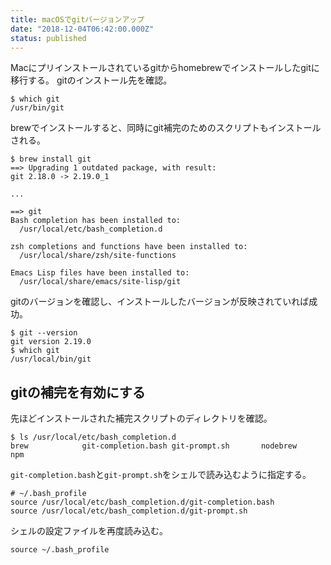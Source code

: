 ```yaml
---
title: macOSでgitバージョンアップ
date: "2018-12-04T06:42:00.000Z"
status: published
---
```


Macにプリインストールされているgitからhomebrewでインストールしたgitに移行する。
gitのインストール先を確認。

```shell
$ which git
/usr/bin/git
```

brewでインストールすると、同時にgit補完のためのスクリプトもインストールされる。

```shell
$ brew install git
==> Upgrading 1 outdated package, with result:
git 2.18.0 -> 2.19.0_1

...

==> git
Bash completion has been installed to:
  /usr/local/etc/bash_completion.d

zsh completions and functions have been installed to:
  /usr/local/share/zsh/site-functions

Emacs Lisp files have been installed to:
  /usr/local/share/emacs/site-lisp/git
```

gitのバージョンを確認し、インストールしたバージョンが反映されていれば成功。

```shell
$ git --version
git version 2.19.0
$ which git
/usr/local/bin/git
```

## gitの補完を有効にする

先ほどインストールされた補完スクリプトのディレクトリを確認。

```shell
$ ls /usr/local/etc/bash_completion.d
brew			git-completion.bash	git-prompt.sh		nodebrew		npm
```

`git-completion.bash`と`git-prompt.sh`をシェルで読み込むように指定する。

```shell
# ~/.bash_profile
source /usr/local/etc/bash_completion.d/git-completion.bash
source /usr/local/etc/bash_completion.d/git-prompt.sh
```

シェルの設定ファイルを再度読み込む。

```shell
source ~/.bash_profile
```
